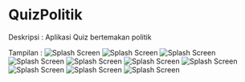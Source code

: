 # QuizPolitik
Deskripsi :
Aplikasi Quiz bertemakan politik


Tampilan :
![Splash Screen](https://i.imgur.com/d2WwmBo.png?raw=true "")
![Splash Screen](https://i.imgur.com/CJ1Ifl1.png?raw=true "")
![Splash Screen](https://i.imgur.com/ExqkkXP.png?raw=true "")
![Splash Screen](https://i.imgur.com/MvEyDnF.jpg?raw=true "")
![Splash Screen](https://i.imgur.com/p3swUnq.jpg?raw=true "")
![Splash Screen](https://i.imgur.com/A601wWn.png?raw=true "")
![Splash Screen](https://i.imgur.com/zTbB8y4.png?raw=true "")
![Splash Screen](https://i.imgur.com/OR6bEHR.png?raw=true "")
![Splash Screen](https://i.imgur.com/CJghHAc.png?raw=true "")
![Splash Screen](https://i.imgur.com/rOwIAQA.png?raw=true "")
